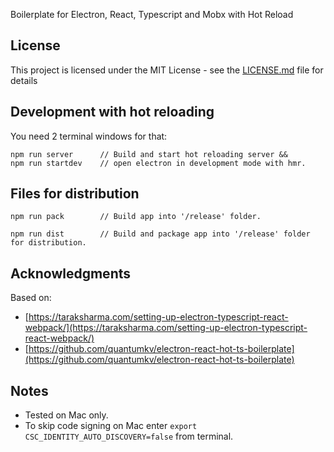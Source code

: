 Boilerplate for Electron, React, Typescript and Mobx with Hot Reload

## License

This project is licensed under the MIT License - see the [LICENSE.md](LICENSE.md) file for details

## Development with hot reloading

You need 2 terminal windows for that:

```
npm run server		// Build and start hot reloading server &&
npm run startdev	// open electron in development mode with hmr.
```

## Files for distribution

```
npm run pack 		// Build app into '/release' folder.
```

```
npm run dist 		// Build and package app into '/release' folder for distribution.
```

## Acknowledgments

Based on:

-   [https://taraksharma.com/setting-up-electron-typescript-react-webpack/](https://taraksharma.com/setting-up-electron-typescript-react-webpack/)
-   [https://github.com/quantumkv/electron-react-hot-ts-boilerplate](https://github.com/quantumkv/electron-react-hot-ts-boilerplate)

## Notes

-   Tested on Mac only.
-   To skip code signing on Mac enter `export CSC_IDENTITY_AUTO_DISCOVERY=false` from terminal.
